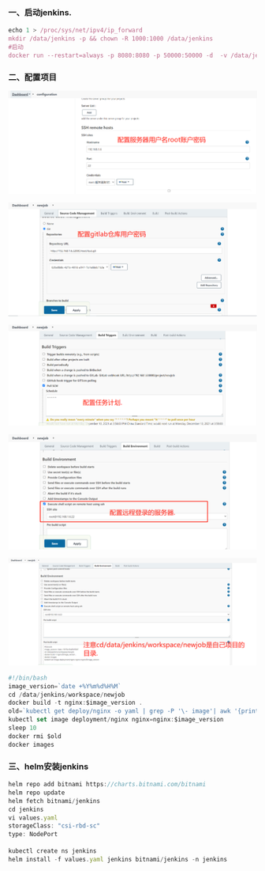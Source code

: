 ### 一、启动jenkins.

```javascript
echo 1 > /proc/sys/net/ipv4/ip_forward
mkdir /data/jenkins -p && chown -R 1000:1000 /data/jenkins
#启动
docker run --restart=always -p 8080:8080 -p 50000:50000 -d  -v /data/jenkins:/var/jenkins_home -e JAVA_OPTS=-Duser.timezone=Asia/Shanghai --name jenkins jenkins/jenkins:lts
```

### 二、配置项目

![](./image/0.png)

![1](./image/1.png)

![2](./image/2.png)

![3](./image/3.png)

![4](./image/4.png)


```javascript
#!/bin/bash
image_version=`date +%Y%m%d%H%M`
cd /data/jenkins/workspace/newjob
docker build -t nginx:$image_version .
old=`kubectl get deploy/nginx -o yaml | grep -P '\- image'| awk '{print $3}'`
kubectl set image deployment/nginx nginx=nginx:$image_version
sleep 10
docker rmi $old
docker images
```

### 三、helm安装jenkins

```javascript
helm repo add bitnami https://charts.bitnami.com/bitnami
helm repo update
helm fetch bitnami/jenkins
cd jenkins
vi values.yaml
storageClass: "csi-rbd-sc"
type: NodePort

kubectl create ns jenkins
helm install -f values.yaml jenkins bitnami/jenkins -n jenkins
```

